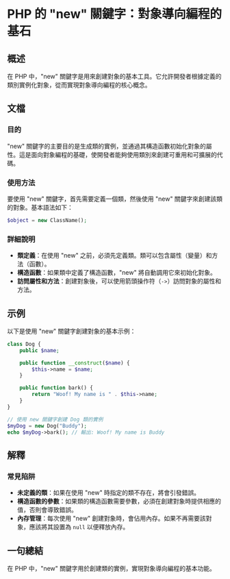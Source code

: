 <!--
Meta Description: # PHP 的 "new" 關鍵字：對象導向編程的基石 ## 概述 在 PHP 中，"new" 關鍵字是用來創建對象的基本工具。它允許開發者根據定義的類別實例化對象，從而實現對象導向編程的核心概念。 ## 文檔 ### 目的 "new" 關鍵字的主要目的是生成類的實例，並通過其構造函數初始化對象的屬...
Meta Keywords: new, name, php, dog, public
-->

# PHP 的 "new" 關鍵字：對象導向編程的基石

## 概述
在 PHP 中，"new" 關鍵字是用來創建對象的基本工具。它允許開發者根據定義的類別實例化對象，從而實現對象導向編程的核心概念。

## 文檔
### 目的
"new" 關鍵字的主要目的是生成類的實例，並通過其構造函數初始化對象的屬性。這是面向對象編程的基礎，使開發者能夠使用類別來創建可重用和可擴展的代碼。

### 使用方法
要使用 "new" 關鍵字，首先需要定義一個類，然後使用 "new" 關鍵字來創建該類的對象。基本語法如下：

```php
$object = new ClassName();
```

### 詳細說明
- **類定義**：在使用 "new" 之前，必須先定義類。類可以包含屬性（變量）和方法（函數）。
- **構造函數**：如果類中定義了構造函數，"new" 將自動調用它來初始化對象。
- **訪問屬性和方法**：創建對象後，可以使用箭頭操作符（`->`）訪問對象的屬性和方法。

## 示例
以下是使用 "new" 關鍵字創建對象的基本示例：

```php
class Dog {
    public $name;

    public function __construct($name) {
        $this->name = $name;
    }

    public function bark() {
        return "Woof! My name is " . $this->name;
    }
}

// 使用 new 關鍵字創建 Dog 類的實例
$myDog = new Dog("Buddy");
echo $myDog->bark(); // 輸出: Woof! My name is Buddy
```

## 解釋
### 常見陷阱
- **未定義的類**：如果在使用 "new" 時指定的類不存在，將會引發錯誤。
- **構造函數的參數**：如果類的構造函數需要參數，必須在創建對象時提供相應的值，否則會導致錯誤。
- **內存管理**：每次使用 "new" 創建對象時，會佔用內存。如果不再需要該對象，應該將其設置為 `null` 以便釋放內存。

## 一句總結
在 PHP 中，"new" 關鍵字用於創建類的實例，實現對象導向編程的基本功能。